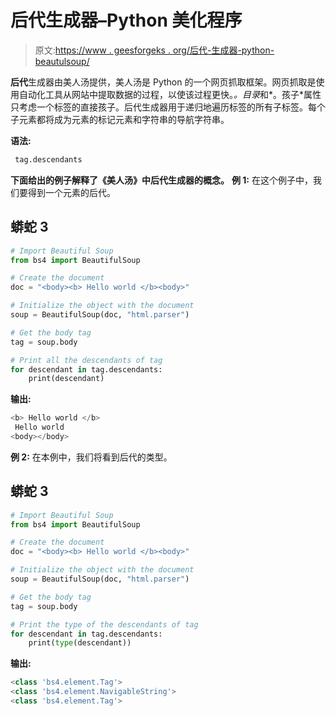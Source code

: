# 后代生成器–Python 美化程序

> 原文:[https://www . geesforgeks . org/后代-生成器-python-beautulsoup/](https://www.geeksforgeeks.org/descendants-generator-python-beautifulsoup/)

**后代**生成器由美人汤提供，美人汤是 Python 的一个网页抓取框架。网页抓取是使用自动化工具从网站中提取数据的过程，以使该过程更快。*。目录*和*。孩子*属性只考虑一个标签的直接孩子。后代生成器用于递归地遍历标签的所有子标签。每个子元素都将成为元素的标记元素和字符串的导航字符串。

**语法:**

```py
 tag.descendants 

```

**下面给出的例子解释了《美人汤》中后代生成器的概念。**
**例 1:** 在这个例子中，我们要得到一个元素的后代。

## 蟒蛇 3

```py
# Import Beautiful Soup
from bs4 import BeautifulSoup

# Create the document
doc = "<body><b> Hello world </b><body>"

# Initialize the object with the document
soup = BeautifulSoup(doc, "html.parser")

# Get the body tag
tag = soup.body

# Print all the descendants of tag
for descendant in tag.descendants:
    print(descendant)
```

**输出:**

```py
<b> Hello world </b>
 Hello world 
<body></body>

```

**例 2:** 在本例中，我们将看到后代的类型。

## 蟒蛇 3

```py
# Import Beautiful Soup
from bs4 import BeautifulSoup

# Create the document
doc = "<body><b> Hello world </b><body>"

# Initialize the object with the document
soup = BeautifulSoup(doc, "html.parser")

# Get the body tag
tag = soup.body

# Print the type of the descendants of tag
for descendant in tag.descendants:
    print(type(descendant))
```

**输出:**

```py
<class 'bs4.element.Tag'>
<class 'bs4.element.NavigableString'>
<class 'bs4.element.Tag'>

```
